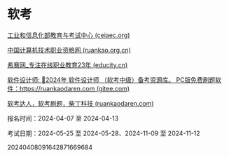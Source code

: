 # 软考

[工业和信息化部教育与考试中心 (ceiaec.org)](https://www.ceiaec.org/)

[中国计算机技术职业资格网 (ruankao.org.cn)](https://www.ruankao.org.cn/)

[希赛网_专注在线职业教育23年 (educity.cn)](https://www.educity.cn/)

[软件设计师: 💯2024年 软件设计师 （软考中级）备考资源库。 PC版免费刷题软件：https://ruankaodaren.com (gitee.com)](https://gitee.com/zaonai/software_designer)

[软考达人，软考刷题，柴丁科技 (ruankaodaren.com)](https://ruankaodaren.com/typeinfo/typeinfo)

报名时间：2024-04-07 至 2024-04-13

考试日期：2024-05-25 至 2024-05-28、2024-11-09 至 2024-11-12

20240408091642871669684